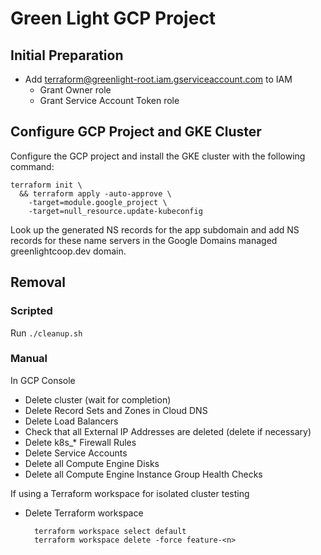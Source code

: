 # Green Light GCP Project

## Initial Preparation

* Add terraform@greenlight-root.iam.gserviceaccount.com to IAM
  * Grant Owner role
  * Grant Service Account Token role

## Configure GCP Project and GKE Cluster

Configure the GCP project and install the GKE cluster with the following command:

    terraform init \
      && terraform apply -auto-approve \
        -target=module.google_project \
        -target=null_resource.update-kubeconfig

Look up the generated NS records for the app subdomain and add NS records for these name 
servers in the Google Domains managed greenlightcoop.dev domain.

## Removal

### Scripted

Run `./cleanup.sh`

### Manual

In GCP Console
* Delete cluster (wait for completion)
* Delete Record Sets and Zones in Cloud DNS
* Delete Load Balancers
* Check that all External IP Addresses are deleted (delete if necessary)
* Delete k8s_* Firewall Rules
* Delete Service Accounts
* Delete all Compute Engine Disks
* Delete all Compute Engine Instance Group Health Checks

If using a Terraform workspace for isolated cluster testing
* Delete Terraform workspace

        terraform workspace select default
        terraform workspace delete -force feature-<n>
